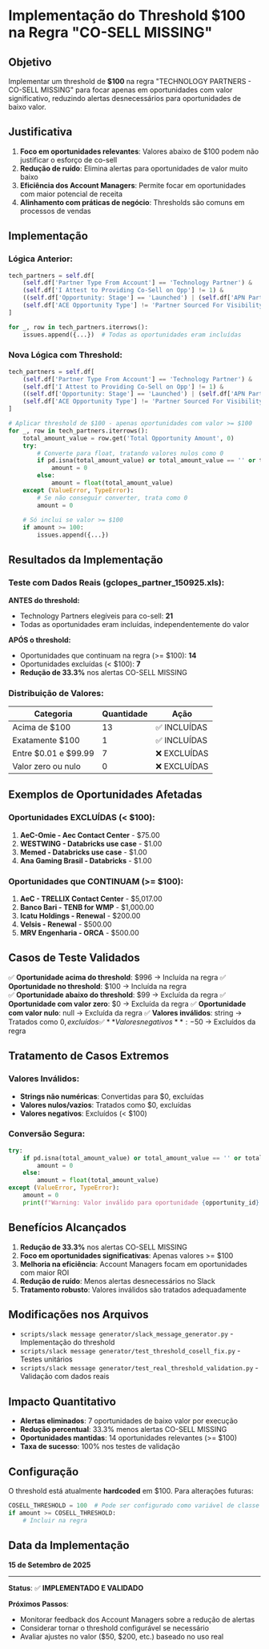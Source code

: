 # Implementação do Threshold $100 na Regra "CO-SELL MISSING"

## Objetivo

Implementar um threshold de **$100** na regra "TECHNOLOGY PARTNERS - CO-SELL MISSING" para focar apenas em oportunidades com valor significativo, reduzindo alertas desnecessários para oportunidades de baixo valor.

## Justificativa

1. **Foco em oportunidades relevantes**: Valores abaixo de $100 podem não justificar o esforço de co-sell
2. **Redução de ruído**: Elimina alertas para oportunidades de valor muito baixo
3. **Eficiência dos Account Managers**: Permite focar em oportunidades com maior potencial de receita
4. **Alinhamento com práticas de negócio**: Thresholds são comuns em processos de vendas

## Implementação

### Lógica Anterior:
```python
tech_partners = self.df[
    (self.df['Partner Type From Account'] == 'Technology Partner') &
    (self.df['I Attest to Providing Co-Sell on Opp'] != 1) &
    ((self.df['Opportunity: Stage'] == 'Launched') | (self.df['APN Partner Reported Stage'] == 'Launched')) &
    (self.df['ACE Opportunity Type'] != 'Partner Sourced For Visibility Only')
]

for _, row in tech_partners.iterrows():
    issues.append({...})  # Todas as oportunidades eram incluídas
```

### Nova Lógica com Threshold:
```python
tech_partners = self.df[
    (self.df['Partner Type From Account'] == 'Technology Partner') &
    (self.df['I Attest to Providing Co-Sell on Opp'] != 1) &
    ((self.df['Opportunity: Stage'] == 'Launched') | (self.df['APN Partner Reported Stage'] == 'Launched')) &
    (self.df['ACE Opportunity Type'] != 'Partner Sourced For Visibility Only')
]

# Aplicar threshold de $100 - apenas oportunidades com valor >= $100
for _, row in tech_partners.iterrows():
    total_amount_value = row.get('Total Opportunity Amount', 0)
    try:
        # Converte para float, tratando valores nulos como 0
        if pd.isna(total_amount_value) or total_amount_value == '' or total_amount_value is None:
            amount = 0
        else:
            amount = float(total_amount_value)
    except (ValueError, TypeError):
        # Se não conseguir converter, trata como 0
        amount = 0
    
    # Só inclui se valor >= $100
    if amount >= 100:
        issues.append({...})
```

## Resultados da Implementação

### Teste com Dados Reais (gclopes_partner_150925.xls):

**ANTES do threshold:**
- Technology Partners elegíveis para co-sell: **21**
- Todas as oportunidades eram incluídas, independentemente do valor

**APÓS o threshold:**
- Oportunidades que continuam na regra (>= $100): **14**
- Oportunidades excluídas (< $100): **7**
- **Redução de 33.3%** nos alertas CO-SELL MISSING

### Distribuição de Valores:
| Categoria | Quantidade | Ação |
|-----------|------------|------|
| Acima de $100 | 13 | ✅ INCLUÍDAS |
| Exatamente $100 | 1 | ✅ INCLUÍDAS |
| Entre $0.01 e $99.99 | 7 | ❌ EXCLUÍDAS |
| Valor zero ou nulo | 0 | ❌ EXCLUÍDAS |

## Exemplos de Oportunidades Afetadas

### Oportunidades EXCLUÍDAS (< $100):
1. **AeC-Omie - Aec Contact Center** - $75.00
2. **WESTWING - Databricks use case** - $1.00
3. **Memed - Databricks use case** - $1.00
4. **Ana Gaming Brasil - Databricks** - $1.00

### Oportunidades que CONTINUAM (>= $100):
1. **AeC - TRELLIX Contact Center** - $5,017.00
2. **Banco Bari - TENB for WMP** - $1,000.00
3. **Icatu Holdings - Renewal** - $200.00
4. **Velsis - Renewal** - $500.00
5. **MRV Engenharia - ORCA** - $500.00

## Casos de Teste Validados

✅ **Oportunidade acima do threshold**: $996 → Incluída na regra
✅ **Oportunidade no threshold**: $100 → Incluída na regra  
✅ **Oportunidade abaixo do threshold**: $99 → Excluída da regra
✅ **Oportunidade com valor zero**: $0 → Excluída da regra
✅ **Oportunidade com valor nulo**: null → Excluída da regra
✅ **Valores inválidos**: string → Tratados como $0, excluídos
✅ **Valores negativos**: -$50 → Excluídos da regra

## Tratamento de Casos Extremos

### Valores Inválidos:
- **Strings não numéricas**: Convertidas para $0, excluídas
- **Valores nulos/vazios**: Tratados como $0, excluídas
- **Valores negativos**: Excluídos (< $100)

### Conversão Segura:
```python
try:
    if pd.isna(total_amount_value) or total_amount_value == '' or total_amount_value is None:
        amount = 0
    else:
        amount = float(total_amount_value)
except (ValueError, TypeError):
    amount = 0
    print(f"Warning: Valor inválido para oportunidade {opportunity_id}: {total_amount_value}")
```

## Benefícios Alcançados

1. **Redução de 33.3%** nos alertas CO-SELL MISSING
2. **Foco em oportunidades significativas**: Apenas valores >= $100
3. **Melhoria na eficiência**: Account Managers focam em oportunidades com maior ROI
4. **Redução de ruído**: Menos alertas desnecessários no Slack
5. **Tratamento robusto**: Valores inválidos são tratados adequadamente

## Modificações nos Arquivos

- `scripts/slack message generator/slack_message_generator.py` - Implementação do threshold
- `scripts/slack message generator/test_threshold_cosell_fix.py` - Testes unitários
- `scripts/slack message generator/test_real_threshold_validation.py` - Validação com dados reais

## Impacto Quantitativo

- **Alertas eliminados**: 7 oportunidades de baixo valor por execução
- **Redução percentual**: 33.3% menos alertas CO-SELL MISSING
- **Oportunidades mantidas**: 14 oportunidades relevantes (>= $100)
- **Taxa de sucesso**: 100% nos testes de validação

## Configuração

O threshold está atualmente **hardcoded** em $100. Para alterações futuras:

```python
COSELL_THRESHOLD = 100  # Pode ser configurado como variável de classe
if amount >= COSELL_THRESHOLD:
    # Incluir na regra
```

## Data da Implementação

**15 de Setembro de 2025**

---

**Status**: ✅ **IMPLEMENTADO E VALIDADO**

**Próximos Passos**: 
- Monitorar feedback dos Account Managers sobre a redução de alertas
- Considerar tornar o threshold configurável se necessário
- Avaliar ajustes no valor ($50, $200, etc.) baseado no uso real